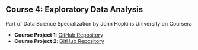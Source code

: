 ## Course 4: Exploratory Data Analysis
Part of Data Science Specialization by John Hopkins University on Coursera

* <b>Course Project 1</b>: <a href="https://github.com/xujiachang1024/Exploratory_Plotting1">GitHub Repository</a>
* <b>Course Project 2</b>: <a href="https://github.com/xujiachang1024/Exploratory_Plotting2">GitHub Repository</a>

